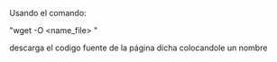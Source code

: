 Usando el comando:

"wget -O <name_file> <url>"

descarga el codigo fuente de la página dicha colocandole un nombre